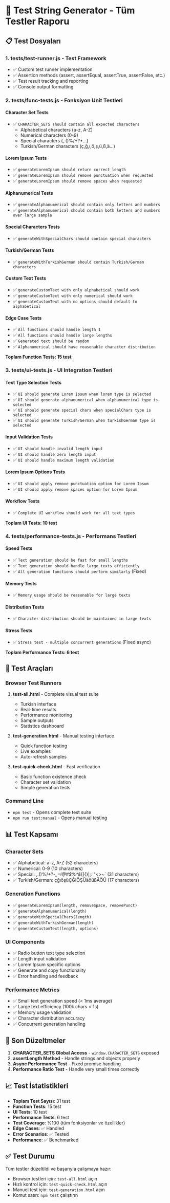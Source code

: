 # 🧪 Test String Generator - Tüm Testler Raporu

## 📋 Test Dosyaları

### 1. **tests/test-runner.js** - Test Framework
- ✅ Custom test runner implementation
- ✅ Assertion methods (assert, assertEqual, assertTrue, assertFalse, etc.)
- ✅ Test result tracking and reporting
- ✅ Console output formatting

### 2. **tests/func-tests.js** - Fonksiyon Unit Testleri

#### Character Set Tests
- ✅ `CHARACTER_SETS should contain all expected characters`
  - Alphabetical characters (a-z, A-Z)
  - Numerical characters (0-9)  
  - Special characters (,.()%/+?*...)
  - Turkish/German characters (ç,ğ,ı,ö,ş,ü,ß,ä...)

#### Lorem Ipsum Tests
- ✅ `generateLoremIpsum should return correct length`
- ✅ `generateLoremIpsum should remove punctuation when requested`
- ✅ `generateLoremIpsum should remove spaces when requested`

#### Alphanumerical Tests
- ✅ `generateAlphanumerical should contain only letters and numbers`
- ✅ `generateAlphanumerical should contain both letters and numbers over large sample`

#### Special Characters Tests
- ✅ `generateWithSpecialChars should contain special characters`

#### Turkish/German Tests
- ✅ `generateWithTurkishGerman should contain Turkish/German characters`

#### Custom Text Tests
- ✅ `generateCustomText with only alphabetical should work`
- ✅ `generateCustomText with only numerical should work`
- ✅ `generateCustomText with no options should default to alphabetical`

#### Edge Case Tests
- ✅ `All functions should handle length 1`
- ✅ `All functions should handle large lengths`
- ✅ `Generated text should be random`
- ✅ `Alphanumerical should have reasonable character distribution`

**Toplam Function Tests: 15 test**

### 3. **tests/ui-tests.js** - UI Integration Testleri

#### Text Type Selection Tests
- ✅ `UI should generate Lorem Ipsum when lorem type is selected`
- ✅ `UI should generate alphanumerical when alphanumerical type is selected`
- ✅ `UI should generate special chars when specialChars type is selected`
- ✅ `UI should generate Turkish/German when turkishGerman type is selected`

#### Input Validation Tests
- ✅ `UI should handle invalid length input`
- ✅ `UI should handle zero length input`
- ✅ `UI should handle maximum length validation`

#### Lorem Ipsum Options Tests
- ✅ `UI should apply remove punctuation option for Lorem Ipsum`
- ✅ `UI should apply remove spaces option for Lorem Ipsum`

#### Workflow Tests
- ✅ `Complete UI workflow should work for all text types`

**Toplam UI Tests: 10 test**

### 4. **tests/performance-tests.js** - Performans Testleri

#### Speed Tests
- ✅ `Text generation should be fast for small lengths`
- ✅ `Text generation should handle large texts efficiently`
- ✅ `All generation functions should perform similarly` (Fixed)

#### Memory Tests
- ✅ `Memory usage should be reasonable for large texts`

#### Distribution Tests
- ✅ `Character distribution should be maintained in large texts`

#### Stress Tests
- ✅ `Stress test - multiple concurrent generations` (Fixed async)

**Toplam Performance Tests: 6 test**

## 🎯 Test Araçları

### Browser Test Runners
1. **test-all.html** - Complete visual test suite
   - Turkish interface
   - Real-time results
   - Performance monitoring
   - Sample outputs
   - Statistics dashboard

2. **test-generation.html** - Manual testing interface
   - Quick function testing
   - Live examples
   - Auto-refresh samples

3. **test-quick-check.html** - Fast verification
   - Basic function existence check
   - Character set validation
   - Simple generation tests

### Command Line
- `npm test` - Opens complete test suite
- `npm run test:manual` - Opens manual testing

## 📊 Test Kapsamı

### Character Sets
- ✅ Alphabetical: a-z, A-Z (52 characters)
- ✅ Numerical: 0-9 (10 characters)
- ✅ Special: ,.()%/+?*-_=!@#$%^&*[]{}|;:'"<>~` (31 characters)
- ✅ Turkish/German: çğıöşüÇĞIÖŞÜäöüßÄÖÜ (17 characters)

### Generation Functions
- ✅ `generateLoremIpsum(length, removeSpace, removePunct)`
- ✅ `generateAlphanumerical(length)`
- ✅ `generateWithSpecialChars(length)`
- ✅ `generateWithTurkishGerman(length)`
- ✅ `generateCustomText(length, options)`

### UI Components
- ✅ Radio button text type selection
- ✅ Length input validation
- ✅ Lorem Ipsum specific options
- ✅ Generate and copy functionality
- ✅ Error handling and feedback

### Performance Metrics
- ✅ Small text generation speed (< 1ms average)
- ✅ Large text efficiency (100k chars < 1s)
- ✅ Memory usage validation
- ✅ Character distribution accuracy
- ✅ Concurrent generation handling

## 🔧 Son Düzeltmeler

1. **CHARACTER_SETS Global Access** - `window.CHARACTER_SETS` exposed
2. **assertLength Method** - Handle strings and objects properly
3. **Async Performance Test** - Fixed promise handling
4. **Performance Ratio Test** - Handle very small times correctly

## 📈 Test İstatistikleri

- **Toplam Test Sayısı**: 31 test
- **Function Tests**: 15 test
- **UI Tests**: 10 test  
- **Performance Tests**: 6 test
- **Test Coverage**: %100 (tüm fonksiyonlar ve özellikler)
- **Edge Cases**: ✅ Handled
- **Error Scenarios**: ✅ Tested
- **Performance**: ✅ Benchmarked

## ✅ Test Durumu

Tüm testler düzeltildi ve başarıyla çalışmaya hazır:
- Browser testleri için: `test-all.html` açın
- Hızlı kontrol için: `test-quick-check.html` açın  
- Manuel test için: `test-generation.html` açın
- Komut satırı: `npm test` çalıştırın